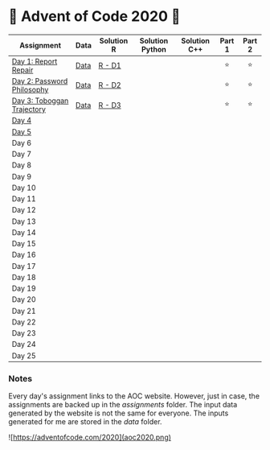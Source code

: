 # 🎄 Advent of Code 2020 🎁

| Assignment | Data | Solution R | Solution Python | Solution C++ | Part 1 | Part 2 |
|-------|---|---|---|---|:-:|:-:|
| [Day 1: Report Repair](https://adventofcode.com/2020/day/1) | [Data](data/day1.txt) | [R - D1](solutionsR/day1.R) |   |   | ⭐ | ⭐ |
| [Day 2: Password Philosophy](https://adventofcode.com/2020/day/2) | [Data](data/day2.txt) | [R - D2](solutionsR/day2.R) |   |   | ⭐ | ⭐ |
| [Day 3: Toboggan Trajectory](https://adventofcode.com/2020/day/3) | [Data](data/day3.txt) | [R - D3](solutionsR/day3.R)  |   |   | ⭐ | ⭐ |
| [Day 4](https://adventofcode.com/2020/day/4) |   |   |   |   |   |   |
| [Day 5](https://adventofcode.com/2020/day/5) |   |   |   |   |   |   |
| Day 6 |   |   |   |   |   |   |
| Day 7 |   |   |   |   |   |   |
| Day 8 |   |   |   |   |   |   |
| Day 9 |   |   |   |   |   |   |
| Day 10 |   |   |   |   |   |   |
| Day 11 |   |   |   |   |   |   |
| Day 12 |   |   |   |   |   |   |
| Day 13 |   |   |   |   |   |   |
| Day 14 |   |   |   |   |   |   |
| Day 15 |   |   |   |   |   |   |
| Day 16 |   |   |   |   |   |   |
| Day 17 |   |   |   |   |   |   |
| Day 18 |   |   |   |   |   |   |
| Day 19 |   |   |   |   |   |   |
| Day 20 |   |   |   |   |   |   |
| Day 21 |   |   |   |   |   |   |
| Day 22 |   |   |   |   |   |   |
| Day 23 |   |   |   |   |   |   |
| Day 24 |   |   |   |   |   |   |
| Day 25 |   |   |   |   |   |   |


### Notes
Every day's assignment links to the AOC website. However, just in case, the assignments are backed up in the *assignments* folder. The input data generated by the website is not the same for everyone. The inputs generated for me are stored in the *data* folder.

![https://adventofcode.com/2020](aoc2020.png)
